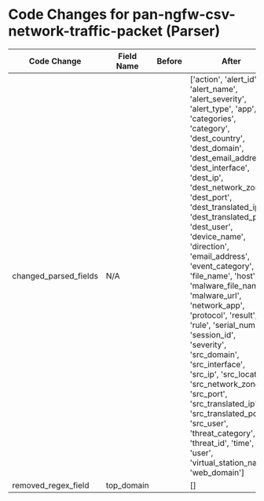 # Code Changes for pan-ngfw-csv-network-traffic-packet (Parser)

| Code Change | Field Name | Before | After |
|-------------|------------|--------|-------|
| changed_parsed_fields | N/A |  | ['action', 'alert_id', 'alert_name', 'alert_severity', 'alert_type', 'app', 'categories', 'category', 'dest_country', 'dest_domain', 'dest_email_address', 'dest_interface', 'dest_ip', 'dest_network_zone', 'dest_port', 'dest_translated_ip', 'dest_translated_port', 'dest_user', 'device_name', 'direction', 'email_address', 'event_category', 'file_name', 'host', 'malware_file_name', 'malware_url', 'network_app', 'protocol', 'result', 'rule', 'serial_num', 'session_id', 'severity', 'src_domain', 'src_interface', 'src_ip', 'src_location', 'src_network_zone', 'src_port', 'src_translated_ip', 'src_translated_port', 'src_user', 'threat_category', 'threat_id', 'time', 'url', 'user', 'virtual_station_name', 'web_domain'] |
| removed_regex_field | top_domain |  | [] |